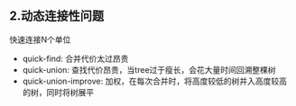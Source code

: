 ## 2.动态连接性问题
快速连接N个单位
* quick-find: 合并代价太过昂贵
* quick-union: 查找代价昂贵，当tree过于瘦长，会花大量时间回溯整棵树
* quick-union-improve: 加权，在每次合并时，将高度较低的树并入高度较高的树，同时将树展平